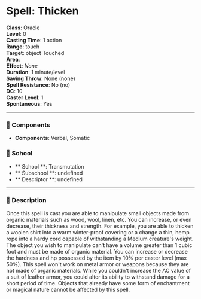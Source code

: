 
# Spell: Thicken
**Class**: Oracle  
**Level**: 0  
**Casting Time**: 1 action  
**Range**: touch  
**Target**: object Touched  
**Area**:   
**Effect**: _None_  
**Duration**: 1 minute/level  
**Saving Throw**: None (none)  
**Spell Resistance**: No (no)  
**DC**: 10  
**Caster Level**: 1  
**Spontaneous**: Yes

---

### 🔮 Components
- **Components**: Verbal, Somatic

### 🏫 School
- ** School **: Transmutation
- ** Subschool **: undefined
- ** Descriptor **: undefined
---

### 📜 Description
Once this spell is cast you are able to manipulate small objects made from organic materials such as wood, wool, linen, etc. You can increase, or even decrease, their thickness and strength. For example, you are able to thicken a woolen shirt into a warm winter-proof covering or a change a thin, hemp rope into a hardy cord capable of withstanding a Medium creature's weight. The object you wish to manipulate can't have a volume greater than 1 cubic foot and must be made of organic material. You can increase or decrease the hardness and hp possessed by the item by 10% per caster level (max 50%). This spell won't work on metal armor or weapons because they are not made of organic materials. While you couldn't increase the AC value of a suit of leather armor, you could alter its ability to withstand damage for a short period of time. Objects that already have some form of enchantment or magical nature cannot be affected by this spell.
